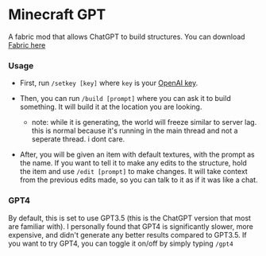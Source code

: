 # Minecraft GPT
A fabric mod that allows ChatGPT to build structures. You can download [Fabric here](https://fabricmc.net/use/installer/)

### Usage

- First, run `/setkey [key]` where `key` is your [OpenAI key](https://platform.openai.com/account/api-keys). 

- Then, you can run `/build [prompt]` where you can ask it to build something. It will build it at the location you are looking.
    - note: while it is generating, the world will freeze similar to server lag. this is normal because it's running in the main thread and not a seperate thread. i dont care.


- After, you will be given an item with default textures, with the prompt as the name. If you want to tell it to make any edits to the structure, hold the item and use `/edit [prompt]` to make changes. It will take context from the previous edits made, so you can talk to it as if it was like a chat.

### GPT4
By default, this is set to use GPT3.5 (this is the ChatGPT version that most are familiar with). I personally found that GPT4 is significantly slower, more expensive, and didn't generate any better results compared to GPT3.5. If you want to try GPT4, you can toggle it on/off by simply typing `/gpt4`
